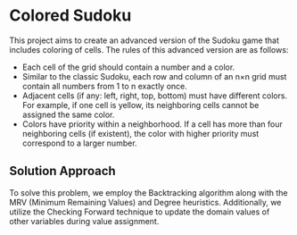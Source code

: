 # Colored Sudoku

This project aims to create an advanced version of the Sudoku game that includes coloring of cells. The rules of this advanced version are as follows:

- Each cell of the grid should contain a number and a color.
- Similar to the classic Sudoku, each row and column of an n×n grid must contain all numbers from 1 to n exactly once.
- Adjacent cells (if any: left, right, top, bottom) must have different colors. For example, if one cell is yellow, its neighboring cells cannot be assigned the same color.
- Colors have priority within a neighborhood. If a cell has more than four neighboring cells (if existent), the color with higher priority must correspond to a larger number.

## Solution Approach

To solve this problem, we employ the Backtracking algorithm along with the MRV (Minimum Remaining Values) and Degree heuristics. Additionally, we utilize the Checking Forward technique to update the domain values of other variables during value assignment.


